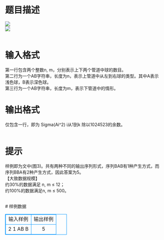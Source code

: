 # 

 
 # 题目描述 
<p>
<img border="0" src="/source/joyoi/tyvj-2441/img/aHR0cDovL3d3dy5qb3lvaS5jbi9wcm9ibGVtL3R5dmotMjQ0MS9wcm9ibGVtc19pbWFnZXMvMjgzOS8xNTY2XzEuanBn.jpg"><br><img border="0" src="/source/joyoi/tyvj-2441/img/aHR0cDovL3d3dy5qb3lvaS5jbi9wcm9ibGVtL3R5dmotMjQ0MS9wcm9ibGVtc19pbWFnZXMvMjgzOS8xNTY2XzIuanBn.jpg"><br><br></p> 

 
 # 输入格式 
<p>
第一行包含两个整数n, m，分别表示上下两个管道中球的数目。<br>第二行为一个AB字符串，长度为n，表示上管道中从左到右球的类型。其中A表示浅色球，B表示深色球。<br>第三行为一个AB字符串，长度为m，表示下管道中的情形。 <br></p> 

 
 # 输出格式 
<p>
仅包含一行，即为 Sigma(Ai^2) i从1到k 除以1024523的余数。 <br><br></p> 

 
 # 提示 
<p>
样例即为文中(图3)。共有两种不同的输出序列形式，序列BAB有1种产生方式，而序列BBA有2种产生方式，因此答案为5。 <br>【大致数据规模】<br>约30%的数据满足 n, m ≤ 12； <br>约100%的数据满足n, m ≤ 500。<br><br></p> 
# 样例数据
<style>
        table,table tr th, table tr td { border:1px solid #0094ff; }
        table { width: 200px; min-height: 25px; line-height: 25px; text-align: center; border-collapse: collapse;}   
    </style>
<table>
	<tr>
		<td>输入样例</td>
		<td>输出样例</td>
	</tr>
<tr><td>2 1
AB
B

</td><td>5</td></tr></table>
